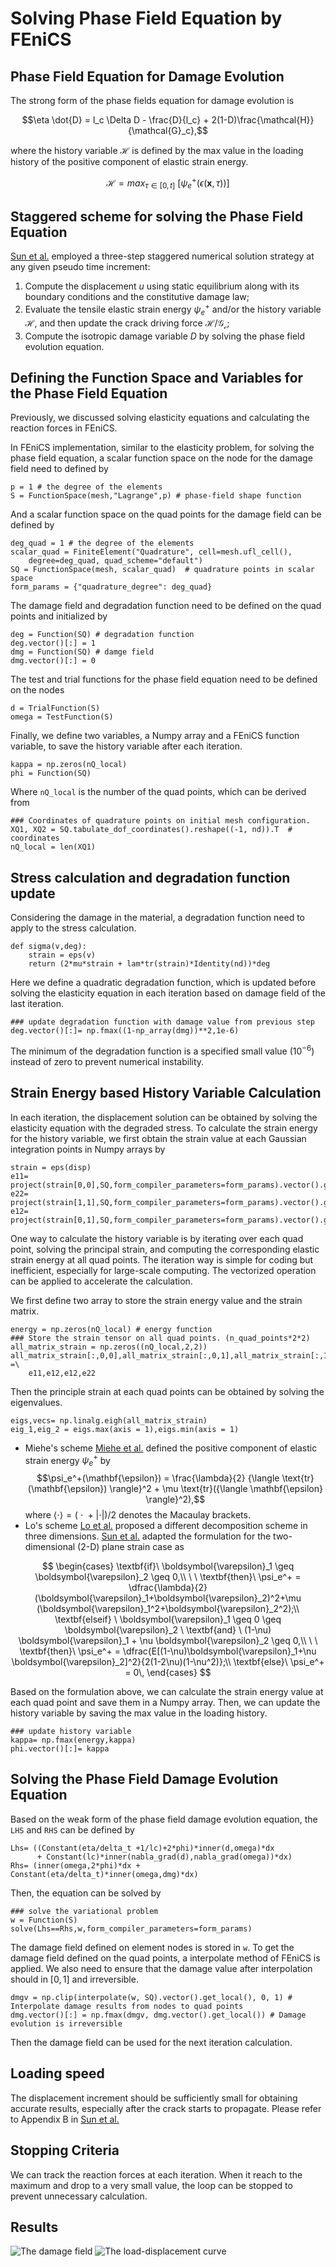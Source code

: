 # Solving Phase Field Equation by FEniCS
## Phase Field Equation for Damage Evolution
The strong form of the phase fields equation for damage evolution is

$$\eta \dot{D} = l_c \Delta D - \frac{D}{l_c} + 2(1-D)\frac{\mathcal{H}}{\mathcal{G}_c},$$

where the history variable $\mathcal{H}$ is defined by the max value in the loading history of the positive component of elastic strain energy.

$$\mathcal{H} = {max}_{\tau \in [0,t]}\ [\psi_e^+ (\epsilon( \mathbf{x},\tau))]$$

## Staggered scheme for solving the Phase Field Equation
[Sun et al.](https://www.sciencedirect.com/science/article/abs/pii/S2352431621000626) employed a three-step staggered numerical solution strategy at any given pseudo time increment:

 1. Compute the displacement $u$ using static equilibrium along with its boundary conditions and the constitutive damage law;
 2. Evaluate the tensile elastic strain energy $\psi_e^+$ and/or the history variable $\mathcal{H}$, and then update the crack driving force $\mathcal{H}/\mathcal{G_c}$;
 3. Compute the isotropic damage variable $D$ by solving the phase field evolution equation.

## Defining the Function Space and Variables for the Phase Field Equation
Previously, we discussed solving elasticity equations and calculating the reaction forces in FEniCS.

In FEniCS implementation, similar to the elasticity problem, for solving the phase field equation, a scalar function space on the node for the damage field need to defined by

    p = 1 # the degree of the elements
    S = FunctionSpace(mesh,"Lagrange",p) # phase-field shape function

And a scalar function space on the quad points for the damage field can be defined by

    deg_quad = 1 # the degree of the elements
    scalar_quad = FiniteElement("Quadrature", cell=mesh.ufl_cell(),
	    degree=deg_quad, quad_scheme="default")
    SQ = FunctionSpace(mesh, scalar_quad)  # quadrature points in scalar space
    form_params = {"quadrature_degree": deg_quad}
 
  The damage field and degradation function need to be defined on the quad points and initialized by

    deg = Function(SQ) # degradation function 
    deg.vector()[:] = 1
    dmg = Function(SQ) # damge field
    dmg.vector()[:] = 0

The test and trial functions for the phase field equation need to be defined on the nodes

    d = TrialFunction(S)
    omega = TestFunction(S)

Finally, we define two variables, a Numpy array and a FEniCS function variable, to save the history variable after each iteration.

    kappa = np.zeros(nQ_local)
    phi = Function(SQ)

Where `nQ_local` is the number of the quad points, which can be derived from

    ### Coordinates of quadrature points on initial mesh configuration.
    XQ1, XQ2 = SQ.tabulate_dof_coordinates().reshape((-1, nd)).T  # coordinates
    nQ_local = len(XQ1)

## Stress calculation and degradation function update
Considering the damage in the material, a degradation function need to apply to the stress calculation.

    def sigma(v,deg):
	    strain = eps(v)
	    return (2*mu*strain + lam*tr(strain)*Identity(nd))*deg

Here we define a quadratic degradation function, which is updated before solving the elasticity equation in each iteration based on damage field of the last iteration. 

    ### update degradation function with damage value from previous step
    deg.vector()[:]= np.fmax((1-np_array(dmg))**2,1e-6)

The minimum of the degradation function is a specified small value ($10^{-6}$) instead of zero to prevent numerical instability.

## Strain Energy based History Variable Calculation
In each iteration, the displacement solution can be obtained by solving the elasticity equation with the degraded stress. To calculate the strain energy for the history variable, we first obtain the strain value at each Gaussian integration points in Numpy arrays by

    strain = eps(disp)
    e11= project(strain[0,0],SQ,form_compiler_parameters=form_params).vector().get_local()
    e22= project(strain[1,1],SQ,form_compiler_parameters=form_params).vector().get_local()
    e12= project(strain[0,1],SQ,form_compiler_parameters=form_params).vector().get_local()

One way to calculate the history variable is by iterating over each quad point, solving the principal strain, and computing the corresponding elastic strain energy at all quad points. The iteration way is simple for coding but inefficient, especially for large-scale computing. The vectorized operation can be applied to accelerate the calculation.

We first define two array to store the strain energy value and the strain matrix.

    energy = np.zeros(nQ_local) # energy function
    ### Store the strain tensor on all quad points. (n_quad_points*2*2)
    all_matrix_strain = np.zeros((nQ_local,2,2))
    all_matrix_strain[:,0,0],all_matrix_strain[:,0,1],all_matrix_strain[:,1,0],all_matrix_strain[:,1,1] =\
	    e11,e12,e12,e22

Then the principle strain at each quad points can be obtained by solving the eigenvalues.

    eigs,vecs= np.linalg.eigh(all_matrix_strain)
    eig_1,eig_2 = eigs.max(axis = 1),eigs.min(axis = 1)

 - Miehe's scheme
[Miehe et al.](https://www.sciencedirect.com/science/article/abs/pii/S0045782510001283) defined the positive component of elastic strain energy $\psi_e^+$ by
$$\psi_e^+(\mathbf{\epsilon}) = \frac{\lambda}{2} {\langle \text{tr}(\mathbf{\epsilon}) \rangle}^2 + \mu \text{tr}({\langle \mathbf{\epsilon} \rangle}^2),$$
where $\langle \cdot \rangle = (\ \cdot\ + |\cdot|)/2$ denotes the Macaulay brackets.
- Lo's scheme
[Lo et al.](https://www.sciencedirect.com/science/article/abs/pii/S0022509619306568) proposed a different decomposition scheme in three dimensions. [Sun et al.](https://www.sciencedirect.com/science/article/abs/pii/S2352431621000626) adapted the formulation for the two-dimensional (2-D) plane strain case as

$$
\begin{cases} \textbf{if}\ \boldsymbol{\varepsilon}_1 \geq \boldsymbol{\varepsilon}_2 \geq 0,\\
\ \ \textbf{then}\ \psi_e^+ = \dfrac{\lambda}{2}(\boldsymbol{\varepsilon}_1+\boldsymbol{\varepsilon}_2)^2+\mu (\boldsymbol{\varepsilon}_1^2+\boldsymbol{\varepsilon}_2^2);\\
\textbf{elseif}  \ \boldsymbol{\varepsilon}_1 \geq 0 \geq \boldsymbol{\varepsilon}_2 \ \textbf{and} \ (1-\nu) \boldsymbol{\varepsilon}_1 + \nu \boldsymbol{\varepsilon}_2 \geq 0,\\
\ \ \textbf{then}\ \psi_e^+ = \dfrac{E[(1-\nu)\boldsymbol{\varepsilon}_1+\nu \boldsymbol{\varepsilon}_2]^2}{2(1-2\nu)(1-\nu^2)};\\
\textbf{else}\ \psi_e^+ = 0\, \end{cases}
$$

Based on the formulation above, we can calculate the strain energy value at each quad point and save them in a Numpy array. Then, we can update the history variable by saving the max value in the loading history.

    ### update history variable
    kappa= np.fmax(energy,kappa)
    phi.vector()[:]= kappa
    
## Solving the Phase Field Damage Evolution Equation

Based on the weak form of the phase field damage evolution equation, the `LHS` and `RHS` can be defined by

    Lhs= ((Constant(eta/delta_t +1/lc)+2*phi)*inner(d,omega)*dx 
          + Constant(lc)*inner(nabla_grad(d),nabla_grad(omega))*dx)
    Rhs= (inner(omega,2*phi)*dx + Constant(eta/delta_t)*inner(omega,dmg)*dx)

Then, the equation can be solved by

    ### solve the variational problem
    w = Function(S)
    solve(Lhs==Rhs,w,form_compiler_parameters=form_params)
The damage field defined on element nodes is stored in `w`. To get the damage field defined on the quad points, a interpolate method of FEniCS is applied. We also need to ensure that the damage value after interpolation should in $[0,1]$ and irreversible.

    dmgv = np.clip(interpolate(w, SQ).vector().get_local(), 0, 1) # Interpolate damage results from nodes to quad points
    dmg.vector()[:] = np.fmax(dmgv, dmg.vector().get_local()) # Damage evolution is irreversible

Then the damage field can be used for the next iteration calculation.
## Loading speed
The displacement increment should be sufficiently small for obtaining accurate results, especially after the crack starts to propagate. Please refer to Appendix B in [Sun et al.](https://www.sciencedirect.com/science/article/abs/pii/S2352431621000626)
## Stopping Criteria

We can track the reaction forces at each iteration. When it reach to the maximum and drop to a very small value, the loop can be stopped to prevent unnecessary calculation.

## Results
![The damage field](https://github.com/YuxiangGao0321/FEniCS_tutorial_2023/blob/main/figs/Damage_PhaseField.jpg?raw=true)
![The load-displacement curve](https://github.com/YuxiangGao0321/FEniCS_tutorial_2023/blob/main/figs/Load_Disp_PhaseField.jpg?raw=true)

